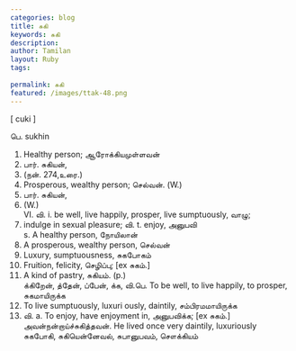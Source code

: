 ```yaml
---
categories: blog
title: சுகி
keywords: சுகி
description: 
author: Tamilan
layout: Ruby
tags: 
 
permalink: சுகி
featured: /images/ttak-48.png
---
```

  
[ cuki ]  
  
பெ. sukhin  
1. Healthy person; ஆரோக்கியமுள்ளவன்  
2. பார். சுகியன்,  
1. (நன். 274,உரை.)  
3. Prosperous, wealthy person; செல்வன். (W.)  
4. பார். சுகியன்,  
2. (W.)  
VI. வி. i. be well, live happily, prosper, live sumptuously, வாழு;  
2. indulge in sexual pleasure; வி. t. enjoy, அனுபவி  
s. A healthy person, நோயிலான்  
2. A prosperous, wealthy person, செல்வன்  
3. Luxury, sumptuousness, சுகபோகம்  
4. Fruition, felicity, செழிப்பு; [ex சுகம்.]  
5. A kind of pastry, சுகியம். (p.)  
க்கிறேன், த்தேன், ப்பேன், க்க, வி.பெ. To be well, to live happily, to prosper, சுகமாயிருக்க  
2. To live sumptuously, luxuri ously, daintily, சம்பிரமமாயிருக்க  
3. வி. a. To enjoy, have enjoyment in, அனுபவிக்க; [ex சுகம்.]  
அவன்நன்றாய்ச்சுகித்தவன். He lived once very daintily, luxuriously  
சுகபோகி, சுகியென்னேவல், சுபானுபவம், சௌக்கியம்